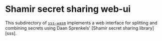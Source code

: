 # Shamir secret sharing web-ui

This subdirectory of [`sss-wasm`](https://github.com/uport-project/sss-wasm)
implements a web interface for splitting and combining secrets using Daan Sprenkels'
[Shamir secret sharing library][sss].